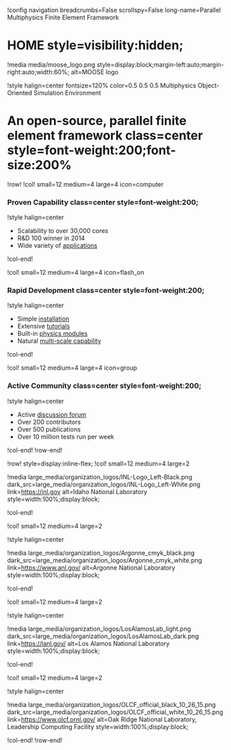 !config navigation breadcrumbs=False scrollspy=False long-name=Parallel Multiphysics Finite Element Framework

# HOME style=visibility:hidden;

!media media/moose_logo.png
       style=display:block;margin-left:auto;margin-right:auto;width:60%;
       alt=MOOSE logo

!style halign=center fontsize=120% color=0.5 0.5 0.5
Multiphysics Object-Oriented Simulation Environment

# An open-source, parallel finite element framework class=center style=font-weight:200;font-size:200%

!row!
!col! small=12 medium=4 large=4 icon=computer
### Proven Capability class=center style=font-weight:200;

!style halign=center

- Scalability to over 30,000 cores
- R&D 100 winner in 2014
- Wide variety of [applications](application_usage/tracked_apps.md)

!col-end!

!col! small=12 medium=4 large=4 icon=flash_on
### Rapid Development class=center style=font-weight:200;

!style halign=center

- Simple [installation](getting_started/installation/index.md)
- Extensive [tutorials](getting_started/examples_and_tutorials/index.md)
- Built-in [physics modules](modules/index.md)
- Natural [multi-scale capability](syntax/MultiApps/index.md)

!col-end!

!col! small=12 medium=4 large=4 icon=group
### Active Community class=center style=font-weight:200;

!style halign=center

- Active [discussion forum](https://github.com/idaholab/moose/discussions)
- Over 200 contributors
- Over 500 publications
- Over 10 million tests run per week

!col-end!
!row-end!

!row! style=display:inline-flex;
!col! small=12 medium=4 large=2

!media large_media/organization_logos/INL-Logo_Left-Black.png
       dark_src=large_media/organization_logos/INL-Logo_Left-White.png
       link=https://inl.gov
       alt=Idaho National Laboratory
       style=width:100%;display:block;

!col-end!

!col! small=12 medium=4 large=2

!style halign=center

!media large_media/organization_logos/Argonne_cmyk_black.png
       dark_src=large_media/organization_logos/Argonne_cmyk_white.png
       link=https://www.anl.gov/
       alt=Argonne National Laboratory
       style=width:100%;display:block;

!col-end!

!col! small=12 medium=4 large=2

!style halign=center

!media large_media/organization_logos/LosAlamosLab_light.png
       dark_src=large_media/organization_logos/LosAlamosLab_dark.png
       link=https://lanl.gov/
       alt=Los Alamos National Laboratory
       style=width:100%;display:block;

!col-end!

!col! small=12 medium=4 large=2

!style halign=center

!media large_media/organization_logos/OLCF_official_black_10_26_15.png
       dark_src=large_media/organization_logos/OLCF_official_white_10_26_15.png
       link=https://www.olcf.ornl.gov/
       alt=Oak Ridge National Laboratory, Leadership Computing Facility
       style=width:100%;display:block;

!col-end!
!row-end!






